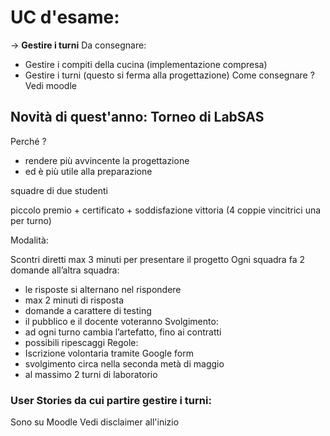 # UC d'esame:
-> **Gestire i turni**
Da consegnare:
- Gestire i compiti della cucina (implementazione compresa)
- Gestire i turni (questo si ferma alla progettazione)
Come consegnare ? Vedi moodle 

## Novità di quest'anno: Torneo di LabSAS
Perché ? 
- rendere più avvincente la progettazione
- ed è più utile alla preparazione 

squadre di due studenti

piccolo premio + certificato + soddisfazione vittoria (4 coppie vincitrici una per turno)

Modalità:

Scontri diretti
max 3 minuti per presentare il progetto
Ogni squadra fa 2 domande all’altra squadra:
- le risposte si alternano nel rispondere
- max 2 minuti di risposta
- domande a carattere di testing
- il pubblico e il docente voteranno
Svolgimento:
- ad ogni turno cambia l’artefatto, fino ai contratti
- possibili ripescaggi
Regole:
- Iscrizione volontaria tramite Google form
- svolgimento circa nella seconda metà di maggio
- al massimo 2 turni di laboratorio

### User Stories da cui partire gestire i turni:
Sono su Moodle
Vedi disclaimer all'inizio